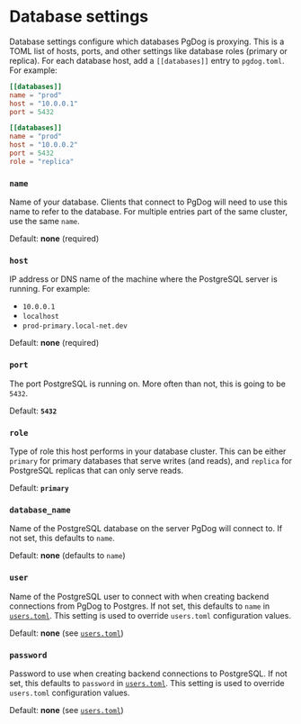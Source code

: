# Database settings

Database settings configure which databases PgDog is proxying. This is a TOML list of hosts, ports, and other settings like database roles (primary or replica). For each database host, add a `[[databases]]` entry to `pgdog.toml`. For example:

```toml
[[databases]]
name = "prod"
host = "10.0.0.1"
port = 5432

[[databases]]
name = "prod"
host = "10.0.0.2"
port = 5432
role = "replica"
```

### `name`

Name of your database. Clients that connect to PgDog will need to use this name to refer to the database. For multiple entries part of
the same cluster, use the same `name`.

Default: **none** (required)


### `host`

IP address or DNS name of the machine where the PostgreSQL server is running. For example:

- `10.0.0.1`
- `localhost`
- `prod-primary.local-net.dev`

Default: **none** (required)

### `port`

The port PostgreSQL is running on. More often than not, this is going to be `5432`.

Default: **`5432`**

### `role`

Type of role this host performs in your database cluster. This can be either `primary` for primary databases that serve writes (and reads),
and `replica` for PostgreSQL replicas that can only serve reads.

Default: **`primary`**

### `database_name`

Name of the PostgreSQL database on the server PgDog will connect to. If not set, this defaults to `name`.

Default: **none** (defaults to `name`)

### `user`

Name of the PostgreSQL user to connect with when creating backend connections from PgDog to Postgres. If not set, this defaults to `name` in [`users.toml`](../users.toml/users.md). This setting is used to override `users.toml` configuration values.

Default: **none** (see [`users.toml`](../users.toml/users.md))

### `password`

Password to use when creating backend connections to PostgreSQL. If not set, this defaults to `password` in [`users.toml`](../users.toml/users.md). This setting is used to override `users.toml` configuration values.

Default: **none** (see [`users.toml`](../users.toml/users.md))
